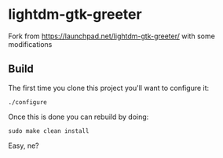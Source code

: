 lightdm-gtk-greeter
===================

Fork from https://launchpad.net/lightdm-gtk-greeter/ with some modifications

Build
-----

The first time you clone this project you'll want to configure it:

    ./configure

Once this is done you can rebuild by doing:

    sudo make clean install

Easy, ne?
